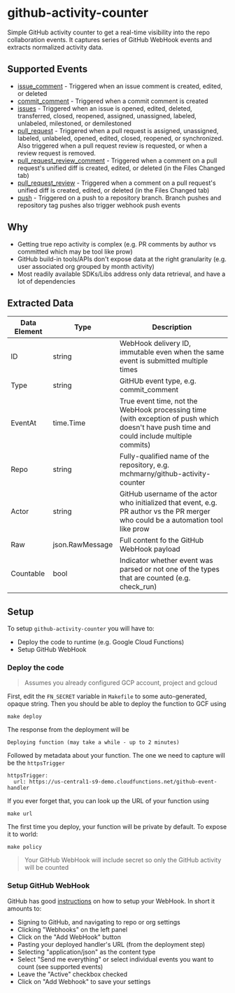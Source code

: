 # github-activity-counter

Simple GitHub activity counter to get a real-time visibility into the repo collaboration events. It captures series of GitHub WebHook events and extracts normalized activity data.

## Supported Events

* [issue_comment](https://developer.github.com/v3/activity/events/types/#issuecommentevent) - Triggered when an issue comment is created, edited, or deleted
* [commit_comment](https://developer.github.com/v3/activity/events/types/#commitcommentevent) - Triggered when a commit comment is created
* [issues](https://developer.github.com/v3/activity/events/types/#issuesevent) - Triggered when an issue is opened, edited, deleted, transferred, closed, reopened, assigned, unassigned, labeled, unlabeled, milestoned, or demilestoned
* [pull_request](https://developer.github.com/v3/activity/events/types/#pullrequestevent) - Triggered when a pull request is assigned, unassigned, labeled, unlabeled, opened, edited, closed, reopened, or synchronized. Also triggered when a pull request review is requested, or when a review request is removed.
* [pull_request_review_comment](https://developer.github.com/v3/activity/events/types/#pullrequestreviewcommentevent) - Triggered when a comment on a pull request's unified diff is created, edited, or deleted (in the Files Changed tab)
* [pull_request_review](https://developer.github.com/v3/activity/events/types/#pullrequestreviewcommentevent) - Triggered when a comment on a pull request's unified diff is created, edited, or deleted (in the Files Changed tab)
* [push](https://developer.github.com/v3/activity/events/types/#pushevent) - Triggered on a push to a repository branch. Branch pushes and repository tag pushes also trigger webhook push events

## Why

* Getting true repo activity is complex (e.g. PR comments by author vs committed which may be tool like prow)
* GitHub build-in tools/APIs don't expose data at the right granularity (e.g. user associated org grouped by month activity)
* Most readily available SDKs/Libs address only data retrieval, and have a lot of dependencies

## Extracted Data

| Data Element | Type            | Description                                                                                                                               |
| ------------ | --------------- | ----------------------------------------------------------------------------------------------------------------------------------------- |
| ID           | string          | WebHook delivery ID, immutable even when the same event is submitted multiple times                                                       |
| Type         | string          | GitHUb event type, e.g. commit_comment                                                                                                    |
| EventAt      | time.Time       | True event time, not the WebHook processing time (with exception of push which doesn't have push time and could include multiple commits) |
| Repo         | string          | Fully-qualified name of the repository, e.g. mchmarny/github-activity-counter                                                             |
| Actor        | string          | GitHub username of the actor who initialized that event, e.g. PR author vs the PR merger who could be a automation tool like prow         |
| Raw          | json.RawMessage | Full content fo the GitHub WebHook payload                                                                                                |
| Countable    | bool            | Indicator whether event was parsed or not one of the types that are counted (e.g. check_run)                                              |


## Setup

To setup `github-activity-counter` you will have to:

* Deploy the code to runtime (e.g. Google Cloud Functions)
* Setup GitHub WebHook

### Deploy the code

> Assumes you already configured GCP account, project and gcloud

First, edit the `FN_SECRET` variable in `Makefile` to some auto-generated, opaque string. Then you should be able to deploy the function to GCF using

```shell
make deploy
```

The response from the deployment will be

```shell
Deploying function (may take a while - up to 2 minutes)
```

Followed by metadata about your function. The one we need to capture will be the `httpsTrigger`

```shell
httpsTrigger:
  url: https://us-central1-s9-demo.cloudfunctions.net/github-event-handler
```

If you ever forget that, you can look up the URL of your function using

```shell
make url
```

The first time you deploy, your function will be private by default. To expose it to world:

```shell
make policy
```

> Your GitHub WebHook will include secret so only the GitHub activity will be counted


### Setup GitHub WebHook

GitHub has good [instructions](https://developer.github.com/webhooks/creating/) on how to setup your WebHook. In short it amounts to:

* Signing to GitHub, and navigating to repo or org settings
* Clicking "Webhooks" on the left panel
* Click on the "Add WebHook" button
* Pasting your deployed handler's URL (from the deployment step)
* Selecting "application/json" as the content type
* Select "Send me everything" or select individual events you want to count (see supported events)
* Leave the "Active" checkbox checked
* Click on "Add Webhook" to save your settings

